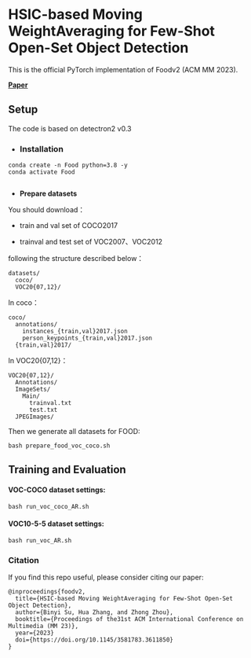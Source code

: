 # HSIC-based Moving WeightAveraging for Few-Shot Open-Set Object Detection

This is the official PyTorch implementation of Foodv2 (ACM MM 2023).

[**Paper**](https://www.researchgate.net/publication/373451611_HSIC-based_Moving_Weight_Averaging_for_Few-Shot_Open-Set_Object_Detection)

## Setup

The code is based on detectron2 v0.3

- ### **Installation**

```
conda create -n Food python=3.8 -y
conda activate Food


```

- **Prepare datasets**

You should download：

- train and val set of COCO2017

- trainval and test set of VOC2007、VOC2012

following the structure described below：

```
datasets/
  coco/
  VOC20{07,12}/
```

In coco：

```
coco/
  annotations/
    instances_{train,val}2017.json
    person_keypoints_{train,val}2017.json
  {train,val}2017/
```

In  VOC20{07,12}：

```
VOC20{07,12}/
  Annotations/
  ImageSets/
    Main/
      trainval.txt
      test.txt
  JPEGImages/
```

Then we generate all datasets for FOOD:

```
bash prepare_food_voc_coco.sh
```

## Training and Evaluation

#### VOC-COCO dataset settings:

```
bash run_voc_coco_AR.sh
```

#### VOC10-5-5 dataset settings:

```
bash run_voc_AR.sh
```

### Citation

If you find this repo useful, please consider citing our paper:

```
@inproceedings{foodv2,
  title={HSIC-based Moving WeightAveraging for Few-Shot Open-Set Object Detection},
  author={Binyi Su, Hua Zhang, and Zhong Zhou},
  booktitle={Proceedings of the31st ACM International Conference on Multimedia (MM 23)},
  year={2023}
  doi={https://doi.org/10.1145/3581783.3611850}
}
```


